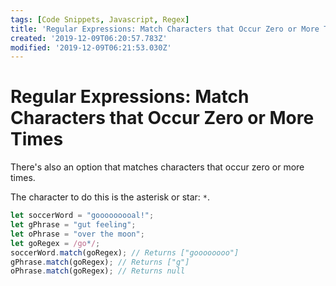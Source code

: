 ```yaml
---
tags: [Code Snippets, Javascript, Regex]
title: 'Regular Expressions: Match Characters that Occur Zero or More Times'
created: '2019-12-09T06:20:57.783Z'
modified: '2019-12-09T06:21:53.030Z'
---
```


Regular Expressions: Match Characters that Occur Zero or More Times
===================================================================

There's also an option that matches characters that occur zero or more times.

The character to do this is the asterisk or star: ```*```.
``` javascript
let soccerWord = "gooooooooal!";
let gPhrase = "gut feeling";
let oPhrase = "over the moon";
let goRegex = /go*/;
soccerWord.match(goRegex); // Returns ["goooooooo"]
gPhrase.match(goRegex); // Returns ["g"]
oPhrase.match(goRegex); // Returns null


```
